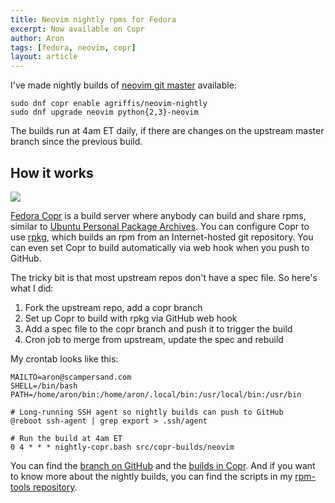 ```yaml
---
title: Neovim nightly rpms for Fedora
excerpt: Now available on Copr
author: Aron
tags: [fedora, neovim, copr]
layout: article
---
```


I've made nightly builds of [neovim git
master](https://github.com/neovim/neovim) available:

    sudo dnf copr enable agriffis/neovim-nightly
    sudo dnf upgrade neovim python{2,3}-neovim

The builds run at 4am ET daily, if there are changes on the upstream master
branch since the previous build.

## How it works

<div class="post-image">
    <a title="Fedora Copr agriffis/neovim-nightly packages" href="https://copr.fedorainfracloud.org/coprs/agriffis/neovim-nightly/packages/">
        <img sizes="(min-width: 36em) 28em, 100vw"
            src="/img/575/neovim-nightly-packages.png"
            srcset="/img/1440/neovim-nightly-packages.png 1440w,
                    /img/1150/neovim-nightly-packages.png 1080w,
                    /img/1080/neovim-nightly-packages.png 1150w,
                    /img/720/neovim-nightly-packages.png 720w,
                    /img/575/neovim-nightly-packages.png 575w">
    </a>
</div>

[Fedora Copr](https://copr.fedorainfracloud.org/) is a build server where
anybody can build and share rpms, similar to [Ubuntu Personal Package
Archives](https://launchpad.net/ubuntu/+ppas). You can configure Copr to
use [rpkg](https://pagure.io/rpkg-util), which builds an rpm from an
Internet-hosted git repository. You can even set Copr to build
automatically via web hook when you push to GitHub.

The tricky bit is that most upstream repos don't have a spec file. So
here's what I did:

1. Fork the upstream repo, add a copr branch
2. Set up Copr to build with rpkg via GitHub web hook
3. Add a spec file to the copr branch and push it to trigger the build
4. Cron job to merge from upstream, update the spec and rebuild

My crontab looks like this:

    MAILTO=aron@scampersand.com
    SHELL=/bin/bash
    PATH=/home/aron/bin:/home/aron/.local/bin:/usr/local/bin:/usr/bin

    # Long-running SSH agent so nightly builds can push to GitHub
    @reboot ssh-agent | grep export > .ssh/agent

    # Run the build at 4am ET
    0 4 * * * nightly-copr.bash src/copr-builds/neovim

You can find the [branch on GitHub](https://github.com/agriffis/neovim) and
the [builds in
Copr](https://copr.fedorainfracloud.org/coprs/agriffis/neovim-nightly/).
And if you want to know more about the nightly builds, you can find the
scripts in my [rpm-tools
repository](https://github.com/agriffis/rpm-tools).
